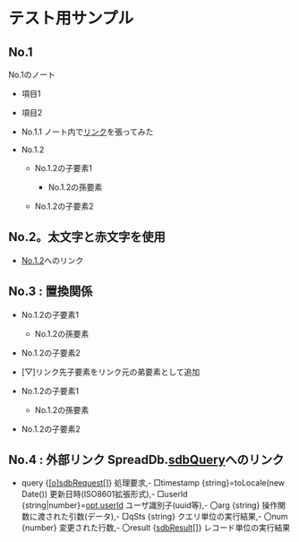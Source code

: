 # テスト用サンプル

## No.1
No.1のノート
- 項目1
- 項目2
- No.1.1
	ノート内で[リンク](#a0376dbc8b20)を張ってみた
- No.1.2
	
	- No.1.2の子要素1
		
		- No.1.2の孫要素
			
	- No.1.2の子要素2
		
## No.2。<b>太文字</b>と<span class="colored c-red">赤文字</span>を使用

- <a href="#a0376dbc8b20">No.1.2</a>へのリンク
	
## No.3 : 置換関係

- No.1.2の子要素1
	
	- No.1.2の孫要素
		
- No.1.2の子要素2
	
- [▽]リンク先子要素をリンク元の弟要素として追加
	
- No.1.2の子要素1
	
	- No.1.2の孫要素
		
- No.1.2の子要素2
	
## No.4 : 外部リンク SpreadDb.<a href="#1e80990a7c63">sdbQuery</a>へのリンク
- query {<a href="#7f3649978774">[o]sdbRequest</a>[]} 処理要求,- □timestamp {string}=toLocale(new Date()) 更新日時(ISO8601拡張形式),- □userId {string|number}=<a href="#5554e1d6a61d">opt.userId</a> ユーザ識別子(uuid等),- 〇arg {string} 操作関数に渡された引数(データ),- □qSts {string} クエリ単位の実行結果,- 〇num {number} 変更された行数,- 〇result {<a href="#d2f620e47c51">sdbResult</a>[]} レコード単位の実行結果
